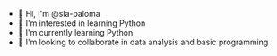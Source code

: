 - 👋 Hi, I'm @sla-paloma
- 👀 I'm interested in learning Python
- 🌱 I'm currently learning Python
- 💞️ I'm looking to collaborate in data analysis and basic programming

